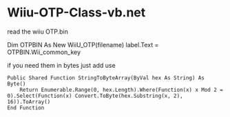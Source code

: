 # Wiiu-OTP-Class-vb.net
read the wiiu OTP.bin

Dim OTPBIN As New WiiU_OTP(filename)
label.Text = OTPBIN.Wii_common_key

if you need them in bytes just add use 

    Public Shared Function StringToByteArray(ByVal hex As String) As Byte()
        Return Enumerable.Range(0, hex.Length).Where(Function(x) x Mod 2 = 0).Select(Function(x) Convert.ToByte(hex.Substring(x, 2), 16)).ToArray()
    End Function
